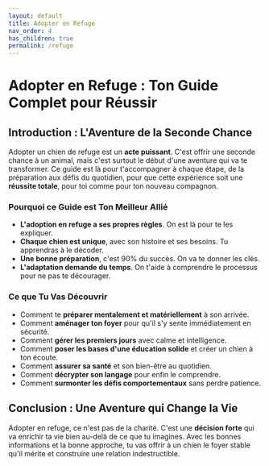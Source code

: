 ```yaml
---
layout: default
title: Adopter en Refuge
nav_order: 4
has_children: true
permalink: /refuge
---
```


# **Adopter en Refuge : Ton Guide Complet pour Réussir**

## **Introduction : L'Aventure de la Seconde Chance**

Adopter un chien de refuge est un **acte puissant**. C'est offrir une seconde chance à un animal, mais c'est surtout le début d'une aventure qui va te transformer. Ce guide est là pour t'accompagner à chaque étape, de la préparation aux défis du quotidien, pour que cette expérience soit une **réussite totale**, pour toi comme pour ton nouveau compagnon.

### **Pourquoi ce Guide est Ton Meilleur Allié**

*   **L'adoption en refuge a ses propres règles**. On est là pour te les expliquer.
*   **Chaque chien est unique**, avec son histoire et ses besoins. Tu apprendras à le décoder.
*   **Une bonne préparation**, c'est 90% du succès. On va te donner les clés.
*   **L'adaptation demande du temps**. On t'aide à comprendre le processus pour ne pas te décourager.

### **Ce que Tu Vas Découvrir**

*   Comment te **préparer mentalement et matériellement** à son arrivée.
*   Comment **aménager ton foyer** pour qu'il s'y sente immédiatement en sécurité.
*   Comment **gérer les premiers jours** avec calme et intelligence.
*   Comment **poser les bases d'une éducation solide** et créer un chien à ton écoute.
*   Comment **assurer sa santé** et son bien-être au quotidien.
*   Comment **décrypter son langage** pour enfin le comprendre.
*   Comment **surmonter les défis comportementaux** sans perdre patience.

## **Conclusion : Une Aventure qui Change la Vie**

Adopter en refuge, ce n'est pas de la charité. C'est une **décision forte** qui va enrichir ta vie bien au-delà de ce que tu imagines. Avec les bonnes informations et la bonne approche, tu vas offrir à un chien le foyer stable qu'il mérite et construire une relation indestructible. 